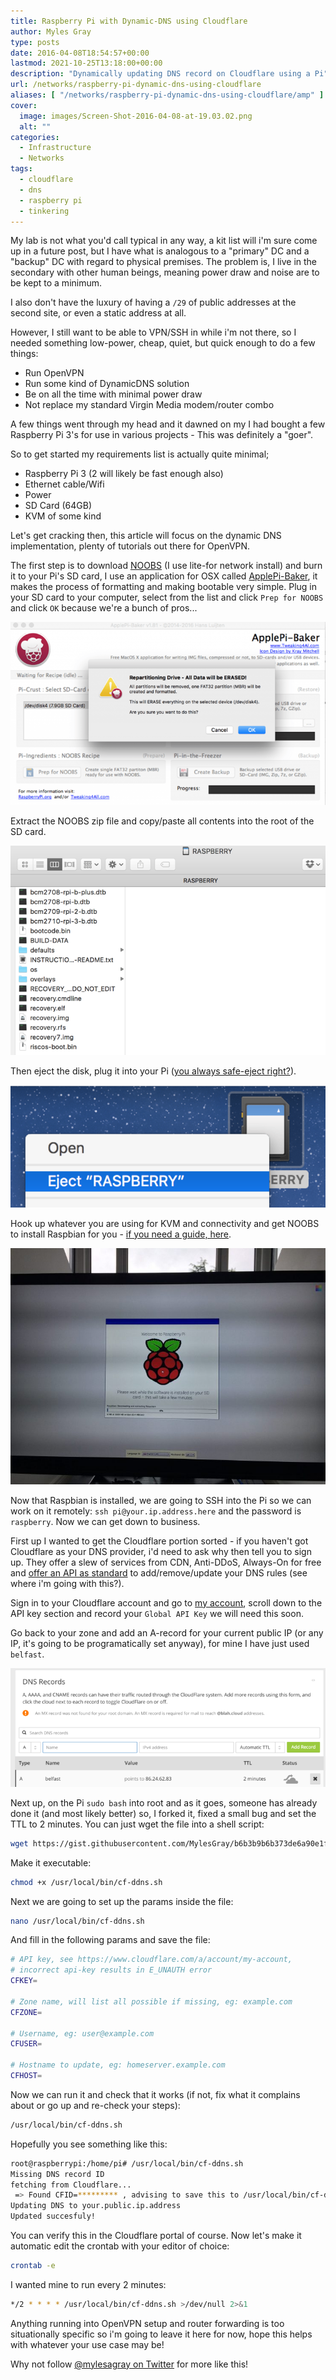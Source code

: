 ```yaml
---
title: Raspberry Pi with Dynamic-DNS using Cloudflare
author: Myles Gray
type: posts
date: 2016-04-08T18:54:57+00:00
lastmod: 2021-10-25T13:18:00+00:00
description: "Dynamically updating DNS record on Cloudflare using a Pi"
url: /networks/raspberry-pi-dynamic-dns-using-cloudflare
aliases: [ "/networks/raspberry-pi-dynamic-dns-using-cloudflare/amp" ]
cover:
  image: images/Screen-Shot-2016-04-08-at-19.03.02.png
  alt: ""
categories:
  - Infrastructure
  - Networks
tags:
  - cloudflare
  - dns
  - raspberry pi
  - tinkering
---
```


My lab is not what you'd call typical in any way, a kit list will i'm sure come up in a future post, but I have what is analogous to a "primary" DC and a "backup" DC with regard to physical premises. The problem is, I live in the secondary with other human beings, meaning power draw and noise are to be kept to a minimum.

I also don't have the luxury of having a `/29` of public addresses at the second site, or even a static address at all.

However, I still want to be able to VPN/SSH in while i'm not there, so I needed something low-power, cheap, quiet, but quick enough to do a few things:

* Run OpenVPN
* Run some kind of DynamicDNS solution
* Be on all the time with minimal power draw
* Not replace my standard Virgin Media modem/router combo

A few things went through my head and it dawned on my I had bought a few Raspberry Pi 3's for use in various projects - This was definitely a "goer".

So to get started my requirements list is actually quite minimal;

* Raspberry Pi 3 (2 will likely be fast enough also)
* Ethernet cable/Wifi
* Power
* SD Card (64GB)
* KVM of some kind

Let's get cracking then, this article will focus on the dynamic DNS implementation, plenty of tutorials out there for OpenVPN.

The first step is to download [NOOBS][1] (I use lite-for network install) and burn it to your Pi's SD card, I use an application for OSX called [ApplePi-Baker][2], it makes the process of formatting and making bootable very simple. Plug in your SD card to your computer, select from the list and click `Prep for NOOBS` and click `OK` because we're a bunch of pros...

![Yes we know it will delete all our stuff, we're pros.][3]

Extract the NOOBS zip file and copy/paste all contents into the root of the SD card.

![Copy paste into root of SD][4]

Then eject the disk, plug it into your Pi ([you always safe-eject right?][5]).

![Eject disk, DANGER ZONE][6]

Hook up whatever you are using for KVM and connectivity and get NOOBS to install Raspbian for you - [if you need a guide, here][7].

![Install Raspbian][8]

Now that Raspbian is installed, we are going to SSH into the Pi so we can work on it remotely: `ssh pi@your.ip.address.here` and the password is `raspberry`. Now we can get down to business.

First up I wanted to get the Cloudflare portion sorted - if you haven't got Cloudflare as your DNS provider, i'd need to ask why then tell you to sign up. They offer a slew of services from CDN, Anti-DDoS, Always-On for free and [offer an API as standard][9] to add/remove/update your DNS rules (see where i'm going with this?).

Sign in to your Cloudflare account and go to [my account][10], scroll down to the API key section and record your `Global API Key` we will need this soon.

Go back to your zone and add an A-record for your current public IP (or any IP, it's going to be programatically set anyway), for mine I have just used `belfast`.

![Cloudflare A-Record][11]

Next up, on the Pi `sudo bash` into root and as it goes, someone has already done it (and most likely better) so, I forked it, fixed a small bug and set the TTL to 2 minutes. You can just wget the file into a shell script:

```sh
wget https://gist.githubusercontent.com/MylesGray/b6b3b9b6b373de6a90e1f2132cccfade/raw/abda700b0dd5a4eb68c64727b1c2a98da284891b/cf-ddns.sh /usr/local/bin/cf-ddns.sh
```

Make it executable:

```sh
chmod +x /usr/local/bin/cf-ddns.sh
```

Next we are going to set up the params inside the file:

```sh
nano /usr/local/bin/cf-ddns.sh
```

And fill in the following params and save the file:

```sh
# API key, see https://www.cloudflare.com/a/account/my-account,
# incorrect api-key results in E_UNAUTH error
CFKEY=

# Zone name, will list all possible if missing, eg: example.com
CFZONE=

# Username, eg: user@example.com
CFUSER=

# Hostname to update, eg: homeserver.example.com
CFHOST=
```

Now we can run it and check that it works (if not, fix what it complains about or go up and re-check your steps):

```sh
/usr/local/bin/cf-ddns.sh
```

Hopefully you see something like this:

```sh
root@raspberrypi:/home/pi# /usr/local/bin/cf-ddns.sh
Missing DNS record ID
fetching from Cloudflare...
 => Found CFID=********* , advising to save this to /usr/local/bin/cf-ddns.sh or set it using the -i flag
Updating DNS to your.public.ip.address
Updated succesfuly!
```

You can verify this in the Cloudflare portal of course. Now let's make it automatic edit the crontab with your editor of choice:

```sh
crontab -e
```

I wanted mine to run every 2 minutes:

```sh
*/2 * * * * /usr/local/bin/cf-ddns.sh >/dev/null 2>&1
```

Anything running into OpenVPN setup and router forwarding is too situationally specific so i'm going to leave it here for now, hope this helps with whatever your use case may be!

Why not follow [@mylesagray on Twitter][12] for more like this!

 [1]: https://www.raspberrypi.org/downloads/noobs/
 [2]: http://www.tweaking4all.com/hardware/raspberry-pi/macosx-apple-pi-baker/
 [3]: images/Screen-Shot-2016-04-08-at-18.05.32.png
 [4]: images/Screen-Shot-2016-04-08-at-18.08.34.png
 [5]: https://www.youtube.com/watch?v=RRU3I_o1vLc
 [6]: images/Screen-Shot-2016-04-08-at-18.09.13.png
 [7]: https://www.raspberrypi.org/documentation/installation/noobs.md
 [8]: images/IMG_0530.jpg
 [9]: https://api.cloudflare.com/#requests
 [10]: https://www.cloudflare.com/a/account/my-account
 [11]: images/Screen-Shot-2016-04-08-at-19.03.02.png
 [12]: https://twitter.com/mylesagray
